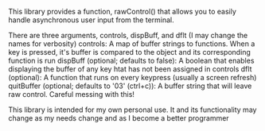 This library provides a function, rawControl() that allows you to easily handle asynchronous user input from the terminal.

There are three arguments, controls, dispBuff, and dflt (I may change the names for verbosity)
controls: A map of buffer strings to functions. When a key is pressed, it's buffer is compared to the object and its corresponding function is run
dispBuff (optional; defaults to false): A boolean that enables displaying the buffer of any key htat has not been assigned in controls
dflt (optional): A function that runs on every keypress (usually a screen refresh)
quitBuffer (optional; defaults to '03' (ctrl+c)): A buffer string that will leave raw control. Careful messing with this!

This library is intended for my own personal use. It and its functionality may change as my needs change and as I become a better programmer
